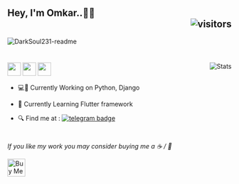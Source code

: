 ## Hey, I'm Omkar..👋🏻<div align="right">![visitors](https://visitor-badge.glitch.me/badge?page_id=DarkSoul231.DarkSoul231&)</div>

![DarkSoul231-readme](https://media.giphy.com/media/KiMBUPZUhUg4HRV6PW/giphy.gif)
#

<img align="right" alt="Stats" src="https://github-readme-stats.vercel.app/api?username=DarkSoul231&show_icons=true&theme=tokyonight&count_private=true&include_all_commits=true" />


<a href="mailto:legendomi231@gmail.com"><img src="https://img.shields.io/badge/Gmail-D14836?style=for-the-badge&logo=gmail&logoColor=white" height=30></a>
<a href="https://twitter.com/itzz_omi"><img src="https://img.shields.io/badge/Twitter-1DA1F2?style=for-the-badge&logo=twitter&logoColor=white" height=30></a>
<a href="https://www.linkedin.com/in/omkar-bhusnale-062218212/"><img src="https://img.shields.io/badge/LinkedIn-0077B5?style=for-the-badge&logo=linkedin&logoColor=white" height=30></a>

- 💻🔗 Currently Working on Python, Django

- 📘 Currently Learning Flutter framework

- 🔍 Find me at :   [![telegram badge](https://img.shields.io/badge/Telegram-30302f?style=flat&logo=telegram)](https://t.me/Dark_Soul23)

#

<!-- 
- [![Hits](https://hits.seeyoufarm.com/api/count/incr/badge.svg?url=https%3A%2F%2Fgithub.com%2FDarkSoul231%2Fhit-counter&count_bg=%230BC4FE&title_bg=%23332F2F&icon=mediafire.svg&icon_color=%2373EAC8&title=Profile+Views&edge_flat=true)](https://hits.seeyoufarm.com)

![Profile Views](https://hits.seeyoufarm.com/api/count/incr/badge.svg?url=https://github.com/DarkSoul231/&title=Profile%20Views) 

![GitHub stats](https://github-readme-stats.vercel.app/api?username=DarkSoul231&show_icons=true&theme=tokyonight)
### 🏆 Github Profile Trophy
[![trophy](https://github-profile-trophy.vercel.app/?username=ad1992&theme=monokai&margin-w=15&margin-h=15&&no-frame=true&row=1)](https://github.com/ryo-ma/github-profile-trophy)
-->



*If you like my work you may consider buying me a ☕ / 🍕* 

<a href="https://www.buymeacoffee.com/darksoul231" target="_blank"><img src="https://cdn.buymeacoffee.com/buttons/v2/default-red.png" alt="Buy Me A Coffee"  height=40 ></a>
<!-- 
🙏 for reading! -->

#




<!--
**DarkSoul231/DarkSoul231** is a ✨ _special_ ✨ repository because its `README.md` (this file) appears on your GitHub profile.

Here are some ideas to get you started 

- 🔭 I’m currently working on ...
- 🌱 I’m currently learning ...
- 👯 I’m looking to collaborate on ...
- 🤔 I’m looking for help with ...
- 💬 Ask me about ...
- 📫 How to reach me: ...
- 😄 Pronouns: ...
- ⚡ Fun fact: ...
-->
